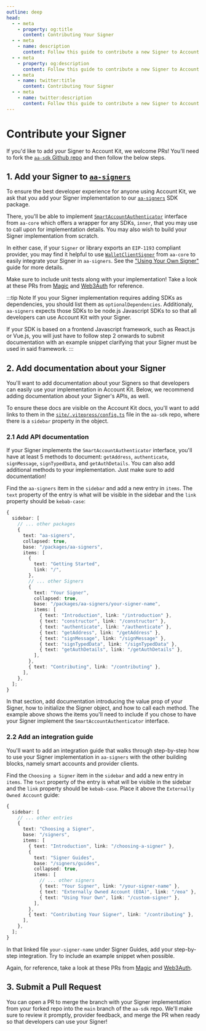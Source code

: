 ```yaml
---
outline: deep
head:
  - - meta
    - property: og:title
      content: Contributing Your Signer
  - - meta
    - name: description
      content: Follow this guide to contribute a new Signer to Account Kit documentation, and enable developers to sign ERC-4337 transactions with your Signer.
  - - meta
    - property: og:description
      content: Follow this guide to contribute a new Signer to Account Kit documentation, and enable developers to sign ERC-4337 transactions with your Signer.
  - - meta
    - name: twitter:title
      content: Contributing Your Signer
  - - meta
    - name: twitter:description
      content: Follow this guide to contribute a new Signer to Account Kit documentation, and enable developers to sign ERC-4337 transactions with your Signer.
---
```


# Contribute your Signer

If you'd like to add your Signer to Account Kit, we welcome PRs! You'll need to fork the [`aa-sdk` Github repo](https://github.com/alchemyplatform/aa-sdk) and then follow the below steps.

## 1. Add your Signer to [`aa-signers`](https://github.com/alchemyplatform/aa-sdk/tree/main/packages/signers)

To ensure the best developer experience for anyone using Account Kit, we ask that you add your Signer implementation to our [`aa-signers`](https://github.com/alchemyplatform/aa-sdk/tree/main/packages/signers) SDK package.

There, you'll be able to implement [`SmartAccountAuthenticator`](https://github.com/alchemyplatform/aa-sdk/blob/main/packages/core/src/signer/types.ts#L15) interface from `aa-core` which offers a wrapper for any SDKs, `inner`, that you may use to call upon for implementation details. You may also wish to build your Signer implementation from scratch.

In either case, if your `Signer` or library exports an `EIP-1193` compliant provider, you may find it helpful to use [`WalletClientSigner`](/packages/aa-core/signers/wallet-client) from `aa-core` to easily integrate your Signer in `aa-signers`. See the ["Using Your Own Signer"](/signers/guides/custom-signer) guide for more details.

Make sure to include unit tests along with your implementation! Take a look at these PRs from [Magic](https://github.com/alchemyplatform/aa-sdk/pull/229) and [Web3Auth](https://github.com/alchemyplatform/aa-sdk/pull/247) for reference.

:::tip Note
If you your Signer implementation requires adding SDKs as dependencies, you should list them as `optionalDependencies`. Additionaly, `aa-signers` expects those SDKs to be node.js Javascript SDKs to so that all developers can use Account Kit with your Signer.

If your SDK is based on a frontend Javascript framework, such as React.js or Vue.js, you will just have to follow step 2 onwards to submit documentation with an example snippet clarifying that your Signer must be used in said framework.
:::

## 2. Add documentation about your Signer

You'll want to add documentation about your Signers so that developers can easily use your implementation in Account Kit. Below, we recommend adding documentation about your Signer's APIs, as well.

To ensure these docs are visible on the Account Kit docs, you'll want to add links to them in the [`site/.vitepress/config.ts`](https://github.com/alchemyplatform/aa-sdk/blob/main/site/.vitepress/config.ts) file in the `aa-sdk` repo, where there is a `sidebar` property in the object.

### 2.1 Add API documentation

If your Signer implements the `SmartAccountAuthenticator` interface, you'll have at least 5 methods to document: `getAddress`, `authenticate`, `signMessage`, `signTypedData`, and `getAuthDetails`. You can also add additional methods to your implementation. Just make sure to add documentation!

Find the `aa-signers` item in the `sidebar` and add a new entry in `items`. The `text` property of the entry is what will be visible in the sidebar and the `link` property should be `kebab-case`:

```ts
{
  sidebar: [
    // ... other packages
    {
      text: "aa-signers",
      collapsed: true,
      base: "/packages/aa-signers",
      items: [
        {
          text: "Getting Started",
          link: "/",
        },
        // ... other Signers
        {
          text: "Your Signer",
          collapsed: true,
          base: "/packages/aa-signers/your-signer-name",
          items: [
            { text: "Introduction", link: "/introduction" },
            { text: "constructor", link: "/constructor" },
            { text: "authenticate", link: "/authenticate" },
            { text: "getAddress", link: "/getAddress" },
            { text: "signMessage", link: "/signMessage" },
            { text: "signTypedData", link: "/signTypedData" },
            { text: "getAuthDetails", link: "/getAuthDetails" },
          ],
        },
        { text: "Contributing", link: "/contributing" },
      ],
    },
  ];
}
```

In that section, add documentation introducing the value prop of your Signer, how to initialize the Signer object, and how to call each method. The example above shows the items you'll need to include if you chose to have your Signer implement the `SmartAccountAuthenticator` interface.

### 2.2 Add an integration guide

You'll want to add an integration guide that walks through step-by-step how to use your Signer implementation in `aa-signers` with the other building blocks, namely smart accounts and provider clients.

Find the `Choosing a Signer` item in the `sidebar` and add a new entry in `items`. The `text` property of the entry is what will be visible in the sidebar and the `link` property should be `kebab-case`. Place it above the `Externally Owned Account` guide:

```ts
{
  sidebar: [
    // ... other entries
    {
      text: "Choosing a Signer",
      base: "/signers",
      items: [
        { text: "Introduction", link: "/choosing-a-signer" },
        {
          text: "Signer Guides",
          base: "/signers/guides",
          collapsed: true,
          items: [
            // ... other signers
            { text: "Your Signer", link: "/your-signer-name" },
            { text: "Externally Owned Account (EOA)", link: "/eoa" },
            { text: "Using Your Own", link: "/custom-signer" },
          ],
        },
        { text: "Contributing Your Signer", link: "/contributing" },
      ],
    },
  ];
}
```

In that linked file `your-signer-name` under Signer Guides, add your step-by-step integration. Try to include an example snippet when possible.

Again, for reference, take a look at these PRs from [Magic](https://github.com/alchemyplatform/aa-sdk/pull/229) and [Web3Auth](https://github.com/alchemyplatform/aa-sdk/pull/247).

## 3. Submit a Pull Request

You can open a PR to merge the branch with your Signer implementation from your forked repo into the `main` branch of the `aa-sdk` repo. We'll make sure to review it promptly, provider feedback, and merge the PR when ready so that developers can use your Signer!
